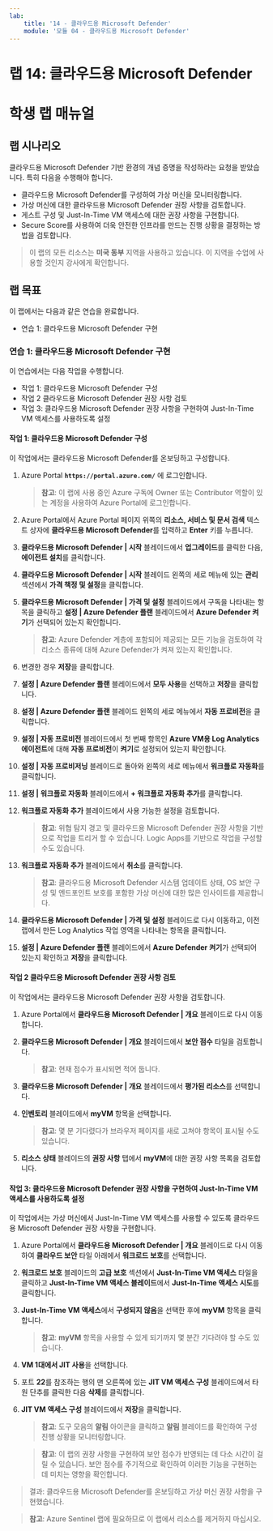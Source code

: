 ```yaml
---
lab:
    title: '14 - 클라우드용 Microsoft Defender'
    module: '모듈 04 - 클라우드용 Microsoft Defender'
---
```


# 랩 14: 클라우드용 Microsoft Defender
# 학생 랩 매뉴얼

## 랩 시나리오

클라우드용 Microsoft Defender 기반 환경의 개념 증명을 작성하라는 요청을 받았습니다. 특히 다음을 수행해야 합니다.

- 클라우드용 Microsoft Defender를 구성하여 가상 머신을 모니터링합니다.
- 가상 머신에 대한 클라우드용 Microsoft Defender 권장 사항을 검토합니다.
- 게스트 구성 및 Just-In-Time VM 액세스에 대한 권장 사항을 구현합니다. 
- Secure Score를 사용하여 더욱 안전한 인프라를 만드는 진행 상황을 결정하는 방법을 검토합니다.

> 이 랩의 모든 리소스는 **미국 동부** 지역을 사용하고 있습니다. 이 지역을 수업에 사용할 것인지 강사에게 확인합니다. 

## 랩 목표

이 랩에서는 다음과 같은 연습을 완료합니다.

- 연습 1: 클라우드용 Microsoft Defender 구현

### 연습 1: 클라우드용 Microsoft Defender 구현

이 연습에서는 다음 작업을 수행합니다.

- 작업 1: 클라우드용 Microsoft Defender 구성
- 작업 2 클라우드용 Microsoft Defender 권장 사항 검토
- 작업 3: 클라우드용 Microsoft Defender 권장 사항을 구현하여 Just-In-Time VM 액세스를 사용하도록 설정

#### 작업 1: 클라우드용 Microsoft Defender 구성

이 작업에서는 클라우드용 Microsoft Defender를 온보딩하고 구성합니다.

1. Azure Portal **`https://portal.azure.com/`** 에 로그인합니다.

    >**참고**: 이 랩에 사용 중인 Azure 구독에 Owner 또는 Contributor 역할이 있는 계정을 사용하여 Azure Portal에 로그인합니다.

1. Azure Portal에서 Azure Portal 페이지 위쪽의 **리소스, 서비스 및 문서 검색** 텍스트 상자에 **클라우드용 Microsoft Defender**를 입력하고 **Enter** 키를 누릅니다.

1. **클라우드용 Microsoft Defender \| 시작** 블레이드에서 **업그레이드**를 클릭한 다음, **에이전트 설치**를 클릭합니다.
     
1. **클라우드용 Microsoft Defender \| 시작** 블레이드 왼쪽의 세로 메뉴에 있는 **관리** 섹션에서 **가격 책정 및 설정**을 클릭합니다.

1. **클라우드용 Microsoft Defender \| 가격 및 설정** 블레이드에서 구독을 나타내는 항목을 클릭하고 **설정 \| Azure Defender 플랜** 블레이드에서 **Azure Defender 켜기**가 선택되어 있는지 확인합니다. 

    >**참고**: Azure Defender 계층에 포함되어 제공되는 모든 기능을 검토하여 각 리소스 종류에 대해 Azure Defender가 켜져 있는지 확인합니다. 

1. 변경한 경우 **저장**을 클릭합니다.

1. **설정 \| Azure Defender 플랜** 블레이드에서 **모두 사용**을 선택하고 **저장**을 클릭합니다.

1. **설정 \| Azure Defender 플랜** 블레이드 왼쪽의 세로 메뉴에서 **자동 프로비전**을 클릭합니다.

1. **설정 \| 자동 프로비전** 블레이드에서 첫 번째 항목인 **Azure VM용 Log Analytics 에이전트**에 대해 **자동 프로비전**이 **켜기**로 설정되어 있는지 확인합니다. 

1. **설정 \| 자동 프로비저닝** 블레이드로 돌아와 왼쪽의 세로 메뉴에서 **워크플로 자동화**를 클릭합니다.

1. **설정 \| 워크플로 자동화** 블레이드에서 **+ 워크플로 자동화 추가**를 클릭합니다.

1. **워크플로 자동화 추가** 블레이드에서 사용 가능한 설정을 검토합니다. 

    >**참고**: 위협 탐지 경고 및 클라우드용 Microsoft Defender 권장 사항을 기반으로 작업을 트리거 할 수 있습니다. Logic Apps를 기반으로 작업을 구성할 수도 있습니다. 

1. **워크플로 자동화 추가** 블레이드에서 **취소**를 클릭합니다.

    >**참고**: 클라우드용 Microsoft Defender 시스템 업데이트 상태, OS 보안 구성 및 엔드포인트 보호를 포함한 가상 머신에 대한 많은 인사이트를 제공합니다.

1. **클라우드용 Microsoft Defender \| 가격 및 설정** 블레이드로 다시 이동하고, 이전 랩에서 만든 Log Analytics 작업 영역을 나타내는 항목을 클릭합니다.

1. **설정 \| Azure Defender 플랜** 블레이드에서 **Azure Defender 켜기**가 선택되어 있는지 확인하고 **저장**을 클릭합니다.


#### 작업 2 클라우드용 Microsoft Defender 권장 사항 검토

이 작업에서는 클라우드용 Microsoft Defender 권장 사항을 검토합니다. 

1. Azure Portal에서 **클라우드용 Microsoft Defender \| 개요** 블레이드로 다시 이동합니다. 

1. **클라우드용 Microsoft Defender \| 개요** 블레이드에서 **보안 점수** 타일을 검토합니다.

    >**참고**: 현재 점수가 표시되면 적어 둡니다.

1. **클라우드용 Microsoft Defender \| 개요** 블레이드에서 **평가된 리소스**를 선택합니다.

1. **인벤토리** 블레이드에서 **myVM** 항목을 선택합니다.

    >**참고**: 몇 분 기다렸다가 브라우저 페이지를 새로 고쳐야 항목이 표시될 수도 있습니다.
    
1. **리소스 상태** 블레이드의 **권장 사항** 탭에서 **myVM**에 대한 권장 사항 목록을 검토합니다.


#### 작업 3: 클라우드용 Microsoft Defender 권장 사항을 구현하여 Just-In-Time VM 액세스를 사용하도록 설정

이 작업에서는 가상 머신에서 Just-In-Time VM 액세스를 사용할 수 있도록 클라우드용 Microsoft Defender 권장 사항을 구현합니다. 

1. Azure Portal에서 **클라우드용 Microsoft Defender \| 개요** 블레이드로 다시 이동하여 **클라우드 보안** 타일 아래에서 **워크로드 보호**를 선택합니다.

1. **워크로드 보호** 블레이드의 **고급 보호** 섹션에서 **Just-In-Time VM 액세스** 타일을 클릭하고 **Just-In-Time VM 액세스 블레이드**에서 **Just-In-Time 액세스 시도**를 클릭합니다.

1. **Just-In-Time VM 액세스**에서 **구성되지 않음**을 선택한 후에 **myVM** 항목을 클릭합니다.

    >**참고**: **myVM** 항목을 사용할 수 있게 되기까지 몇 분간 기다려야 할 수도 있습니다.

1. **VM 1대에서 JIT 사용**을 선택합니다.

1. 포트 **22**를 참조하는 행의 맨 오른쪽에 있는 **JIT VM 액세스 구성** 블레이드에서 타원 단추를 클릭한 다음 **삭제**를 클릭합니다.

1. **JIT VM 액세스 구성** 블레이드에서 **저장**을 클릭합니다.

    >**참고**: 도구 모음의 **알림** 아이콘을 클릭하고 **알림** 블레이드를 확인하여 구성 진행 상황을 모니터링합니다. 

    >**참고**: 이 랩의 권장 사항을 구현하여 보안 점수가 반영되는 데 다소 시간이 걸릴 수 있습니다. 보안 점수를 주기적으로 확인하여 이러한 기능을 구현하는 데 미치는 영향을 확인합니다. 

> 결과: 클라우드용 Microsoft Defender를 온보딩하고 가상 머신 권장 사항을 구현했습니다. 


>**참고**: Azure Sentinel 랩에 필요하므로 이 랩에서 리소스를 제거하지 마십시오.
